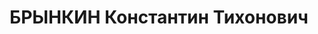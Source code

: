 ---
title: БРЫНКИН Константин Тихонович
description: 'воентехник 2 ранга, пом. по техчасти ком. роты 8 отдельной мех. бригады
  КВО.

  ВКВС - 26.12.1937, ВМН. Расстрелян 27.12.1937, Киев'
---